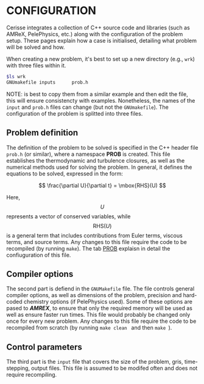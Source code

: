 # CONFIGURATION

Cerisse integrates a collection of C++ source code and libraries (such as AMReX, PelePhysics, etc.) along with the configuration of the problem setup. These pages explain how a case is initialised, detailing what problem will be solved and how.

When creating a new problem, it's best to set up a new directory (e.g., ```wrk```) with three files within it.

```bash
$ls wrk
GNUmakefile	inputs		prob.h
```

NOTE: is best to copy them from a similar example and then edit the file, this will ensure consistencty with examples. Nonetheless, the names of the ```input``` and ```prob.h``` files can change (but not the ```GNUmakefile```).
The configuration of the problem is splitted into three files.

## Problem definition

The definition of the problem to be solved is specified in the C++ header file ```prob.h``` (or similar), where a namespace **PROB** is created. This file establishes the thermodynamic and turbulence closures, as well as the numerical methods used for solving the problem. In general, it defines the equations to be solved, expressed in the form:

$$
\frac{\partial U}{\partial t} = \mbox{RHS}(U)
$$

Here, $$ U $$ represents a vector of conserved variables, while $$ \mbox{RHS}(U) $$ is a general term that includes contributions from Euler terms, viscous terms, and source terms. Any changes to this file require the code to be recompiled (by running ```make```).
The tab [PROB](prob.md) explaisn in detail the confiuguration of this file.


## Compiler options

The second part is defiend in the ```GNUMakefile``` file. The file controls general compiler options, as well as dimensions of the problem, precision and hard-coded chemistry options (if PelePhysics used).
Some of these options are pased to ***AMREX***, to ensure that only the required memory will be used
as well as ensure faster run times.
This file would probably be changed only once for every new problem. 
Any changes to this file require the code to be recompiled from scratch 
(by running ```make clean ``` and then ```make ```). 

## Control parameters

The third part is the ```input``` file  that covers the size of the problem,
gris, time-stepping, output files. This file is assumed to be modifed often and does not require recompiling.



